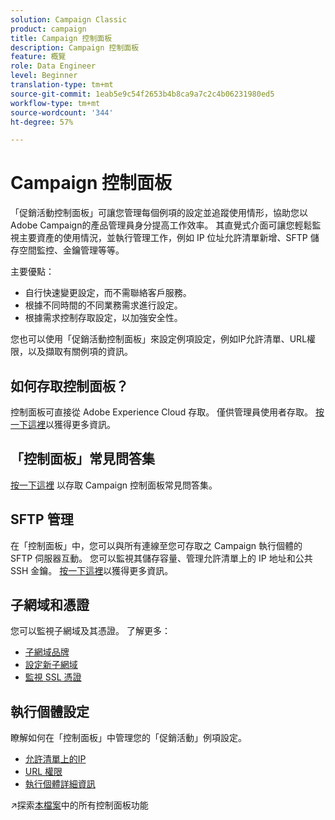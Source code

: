 ```yaml
---
solution: Campaign Classic
product: campaign
title: Campaign 控制面板
description: Campaign 控制面板
feature: 概覽
role: Data Engineer
level: Beginner
translation-type: tm+mt
source-git-commit: 1eab5e9c54f2653b4b8ca9a7c2c4b06231980ed5
workflow-type: tm+mt
source-wordcount: '344'
ht-degree: 57%

---
```


# Campaign 控制面板

「促銷活動控制面板」可讓您管理每個例項的設定並追蹤使用情形，協助您以Adobe Campaign的產品管理員身分提高工作效率。 其直覺式介面可讓您輕鬆監視主要資產的使用情況，並執行管理工作，例如 IP 位址允許清單新增、SFTP 儲存空間監控、金鑰管理等等。

主要優點：

* 自行快速變更設定，而不需聯絡客戶服務。
* 根據不同時間的不同業務需求進行設定。
* 根據需求控制存取設定，以加強安全性。

您也可以使用「促銷活動控制面板」來設定例項設定，例如IP允許清單、URL權限，以及擷取有關例項的資訊。

## 如何存取控制面板？

控制面板可直接從 Adobe Experience Cloud 存取。 僅供管理員使用者存取。 [按一下這裡](https://docs.adobe.com/content/hecontrol-panel/using/discover-control-panel/accessing-control-panel.html)以獲得更多資訊。

## 「控制面板」常見問答集

[按一下這裡](https://docs.adobe.com/content/hecontrol-panel/using/faq.html) 以存取 Campaign 控制面板常見問答集。

## SFTP 管理

在「控制面板」中，您可以與所有連線至您可存取之 Campaign 執行個體的 SFTP 伺服器互動。 您可以監視其儲存容量、管理允許清單上的 IP 地址和公共 SSH 金鑰。 [按一下這裡](https://docs.adobe.com/content/hecontrol-panel/using/sftp-management/about-sftp-management.html)以獲得更多資訊。

## 子網域和憑證

您可以監視子網域及其憑證。 了解更多：
* [子網域品牌](https://docs.adobe.com/content/hecontrol-panel/using/subdomains-and-certificates/subdomains-branding.html)
* [設定新子網域](https://docs.adobe.com/content/hecontrol-panel/using/subdomains-and-certificates/setting-up-new-subdomain.html)
* [監視 SSL 憑證](https://docs.adobe.com/content/hecontrol-panel/using/subdomains-and-certificates/renewing-subdomain-certificate.html)

## 執行個體設定

瞭解如何在「控制面板」中管理您的「促銷活動」例項設定。
* [允許清單上的IP](https://docs.adobe.com/content/hecontrol-panel/using/instances-settings/ip-whitelisting-instance-access.html)
* [URL 權限](https://docs.adobe.com/content/hecontrol-panel/using/instances-settings/url-permissions.html)
* [執行個體詳細資訊](https://docs.adobe.com/content/hecontrol-panel/using/instances-settings/instance-details.html)

:arrow_upper_right:探索[本檔案](https://experienceleague.adobe.com/docs/control-panel/using/control-panel-home.html?lang=zh-Hant)中的所有控制面板功能
